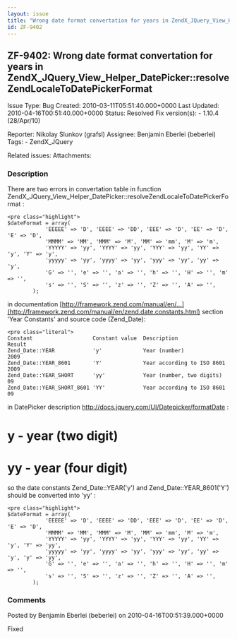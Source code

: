 ```yaml
---
layout: issue
title: "Wrong date format convertation for years in ZendX_JQuery_View_Helper_DatePicker::resolveZendLocaleToDatePickerFormat"
id: ZF-9402
---
```


ZF-9402: Wrong date format convertation for years in ZendX\_JQuery\_View\_Helper\_DatePicker::resolveZendLocaleToDatePickerFormat
---------------------------------------------------------------------------------------------------------------------------------

 Issue Type: Bug Created: 2010-03-11T05:51:40.000+0000 Last Updated: 2010-04-16T00:51:40.000+0000 Status: Resolved Fix version(s): - 1.10.4 (28/Apr/10)
 
 Reporter:  Nikolay Slunkov (grafsl)  Assignee:  Benjamin Eberlei (beberlei)  Tags: - ZendX\_JQuery
 
 Related issues: 
 Attachments: 
### Description

There are two errors in convertation table in function ZendX\_JQuery\_View\_Helper\_DatePicker::resolveZendLocaleToDatePickerFormat :

 
    <pre class="highlight"> 
    $dateFormat = array(
                'EEEEE' => 'D', 'EEEE' => 'DD', 'EEE' => 'D', 'EE' => 'D', 'E' => 'D',
                'MMMM' => 'MM', 'MMM' => 'M', 'MM' => 'mm', 'M' => 'm',
                'YYYYY' => 'yy', 'YYYY' => 'yy', 'YYY' => 'yy', 'YY' => 'y', 'Y' => 'y',
                'yyyyy' => 'yy', 'yyyy' => 'yy', 'yyy' => 'yy', 'yy' => 'y',
                'G' => '', 'e' => '', 'a' => '', 'h' => '', 'H' => '', 'm' => '',
                's' => '', 'S' => '', 'z' => '', 'Z' => '', 'A' => '',
            );


in documentation [http://framework.zend.com/manual/en/…](http://framework.zend.com/manual/en/zend.date.constants.html) section 'Year Constants' and source code (Zend\_Date):

 
    <pre class="literal">
    Constant                   Constant value  Description                   Result
    Zend_Date::YEAR            'y'             Year (number)                 2009
    Zend_Date::YEAR_8601       'Y'             Year according to ISO 8601    2009
    Zend_Date::YEAR_SHORT      'yy'            Year (number, two digits)     09
    Zend_Date::YEAR_SHORT_8601 'YY'            Year according to ISO 8601    09


in DatePicker description <http://docs.jquery.com/UI/Datepicker/formatDate> :

y - year (two digit)
====================

yy - year (four digit)
======================

so the date constants Zend\_Date::YEAR('y') and Zend\_Date::YEAR\_8601('Y') should be converted into 'yy' :

 
    <pre class="highlight">
    $dateFormat = array(
                'EEEEE' => 'D', 'EEEE' => 'DD', 'EEE' => 'D', 'EE' => 'D', 'E' => 'D',
                'MMMM' => 'MM', 'MMM' => 'M', 'MM' => 'mm', 'M' => 'm',
                'YYYYY' => 'yy', 'YYYY' => 'yy', 'YYY' => 'yy', 'YY' => 'y', 'Y' => 'yy', 
                'yyyyy' => 'yy', 'yyyy' => 'yy', 'yyy' => 'yy', 'yy' => 'y', 'y' => 'yy', 
                'G' => '', 'e' => '', 'a' => '', 'h' => '', 'H' => '', 'm' => '',
                's' => '', 'S' => '', 'z' => '', 'Z' => '', 'A' => '',
            );


 

 

### Comments

Posted by Benjamin Eberlei (beberlei) on 2010-04-16T00:51:39.000+0000

Fixed

 

 